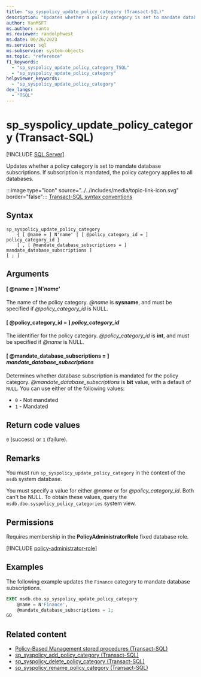```yaml
---
title: "sp_syspolicy_update_policy_category (Transact-SQL)"
description: "Updates whether a policy category is set to mandate database subscriptions."
author: VanMSFT
ms.author: vanto
ms.reviewer: randolphwest
ms.date: 06/26/2023
ms.service: sql
ms.subservice: system-objects
ms.topic: "reference"
f1_keywords:
  - "sp_syspolicy_update_policy_category_TSQL"
  - "sp_syspolicy_update_policy_category"
helpviewer_keywords:
  - "sp_syspolicy_update_policy_category"
dev_langs:
  - "TSQL"
---
```

# sp_syspolicy_update_policy_category (Transact-SQL)

[!INCLUDE [SQL Server](../../includes/applies-to-version/sqlserver.md)]

Updates whether a policy category is set to mandate database subscriptions. If subscription is mandated, the policy category applies to all databases.

:::image type="icon" source="../../includes/media/topic-link-icon.svg" border="false"::: [Transact-SQL syntax conventions](../../t-sql/language-elements/transact-sql-syntax-conventions-transact-sql.md)

## Syntax

```syntaxsql
sp_syspolicy_update_policy_category
    { [ @name = ] N'name' | [ @policy_category_id = ] policy_category_id }
    [ , [ @mandate_database_subscriptions = ] mandate_database_subscriptions ]
[ ; ]
```

## Arguments

#### [ @name = ] N'*name*'

The name of the policy category. *@name* is **sysname**, and must be specified if *@policy_category_id* is NULL.

#### [ @policy_category_id = ] *policy_category_id*

The identifier for the policy category. *@policy_category_id* is **int**, and must be specified if *@name* is NULL.

#### [ @mandate_database_subscriptions = ] *mandate_database_subscriptions*

Determines whether database subscription is mandated for the policy category. *@mandate_database_subscriptions* is **bit** value, with a default of `NULL`. You can use either of the following values:

- `0` - Not mandated
- `1` - Mandated

## Return code values

`0` (success) or `1` (failure).

## Remarks

You must run `sp_syspolicy_update_policy_category` in the context of the `msdb` system database.

You must specify a value for either *@name* or for *@policy_category_id*. Both can't be NULL. To obtain these values, query the `msdb.dbo.syspolicy_policy_categories` system view.

## Permissions

Requires membership in the **PolicyAdministratorRole** fixed database role.

[!INCLUDE [policy-administrator-role](includes/policy-administrator-role.md)]

## Examples

The following example updates the `Finance` category to mandate database subscriptions.

```sql
EXEC msdb.dbo.sp_syspolicy_update_policy_category
    @name = N'Finance',
    @mandate_database_subscriptions = 1;
GO
```

## Related content

- [Policy-Based Management stored procedures (Transact-SQL)](policy-based-management-stored-procedures-transact-sql.md)
- [sp_syspolicy_add_policy_category (Transact-SQL)](sp-syspolicy-add-policy-category-transact-sql.md)
- [sp_syspolicy_delete_policy_category (Transact-SQL)](sp-syspolicy-delete-policy-category-transact-sql.md)
- [sp_syspolicy_rename_policy_category (Transact-SQL)](sp-syspolicy-rename-policy-category-transact-sql.md)
